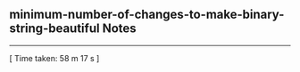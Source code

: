 <h2>minimum-number-of-changes-to-make-binary-string-beautiful Notes</h2><hr>[ Time taken: 58 m 17 s ]